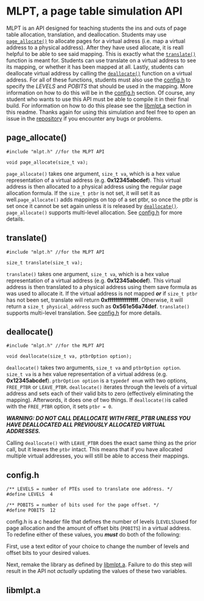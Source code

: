 # MLPT, a page table simulation API

MLPT is an API designed for teaching students the ins and outs of page table allocation, translation, and deallocation. Students may use [`page_allocate()`](#page_allocate) to allocate pages for a virtual adress (i.e. map a virtual address to a physical address). After they have used allocate, it is reall helpful to be able to see said mapping. This is exactly what the [`translate()`](#translate) function is meant for. Students can use translate on a virtual address to see its mapping, or whether it has been mapped at all. Lastly, students can deallocate virtual address by calling the [`deallocate()`](#deallocate) function on a virtual address. For all of these functions, students must also use the [config.h](#config) to specify the _LEVELS_ and _POBITS_ that should be used in the mapping. More information on how to do this will be in the [config.h]("config.h) section. Of course, any student who wants to use this API must be able to compile it in their final build. For information on how to do this please see the [libmlpt.a](#libmlpt.a) section in this readme. Thanks again for using this simulation and feel free to open an issue in the [repository](https://github.com/vpq5kd/pagetable?tab=readme-ov-file#page_allocate) if you encounter any bugs or problems.

## page\_allocate()
```
#include "mlpt.h" //for the MLPT API

void page_allocate(size_t va);
```
`page_allocate()` takes one argument, `size_t va`, which is a hex value representation of a virtual address (e.g. **0x12345abcdef**). This virtual address is then allocated to a physical address using the regular page allocation formula. If the `size_t ptbr` is not set, it will set it as well.`page_allocate()` adds mappings on top of a set ptbr, so once the ptbr is set once it cannot be set again unless it is released by [`deallocate()`](#deallocate). `page_allocate()` supports multi-level allocation. See [config.h](#config.h) for more details.

## translate()
```
#include "mlpt.h" //for the MLPT API

size_t translate(size_t va);
```
`translate()` takes one argument, `size_t va`, which is a hex value representation of a virtual address (e.g. **0x12345abcdef**). This virtual address is then translated to a physical address using them save formula as was used to allocate it. If the virtual address is not mapped ***or*** if `size_t ptbr` has not been set, translate will return **0xffffffffffffffff**. Otherwise, it will return a `size_t physical_address` such as **0x561e56a74def**. `translate()` supports multi-level translation. See [config.h](#config.h) for more details.
 
## deallocate()
```
#include "mlpt.h" //for the MLPT API

void deallocate(size_t va, ptbrOption option);
```
`deallocate()` takes two arguments, `size_t va` and `ptbrOption option`. `size_t va` is a hex value representation of a virtual address (e.g. **0x12345abcdef**). `ptbrOption option` is a `typedef enum` with two options, `FREE_PTBR` or `LEAVE_PTBR`. `deallocate()` iterates through the levels of a virtual address and sets each of their valid bits to zero (effectively eliminating the mapping). Afterwords, it does one of two things. If `deallocate()`is called with the `FREE_PTBR` option, it sets `ptbr = 0`.

 ***WARNING: DO NOT CALL DEALLOCATE WITH FREE_PTBR UNLESS YOU HAVE DEALLOCATED ALL PREVIOUSLY ALLOCATED VIRTUAL ADDRESSES.***

Calling `deallocate()` with `LEAVE_PTBR` does the exact same thing as the prior call, but it leaves the `ptbr` intact. This means that if you have allocated multiple virtual addresses, you will still be able to access their mappings.

 


## config.h
```
/** LEVELS = number of PTEs used to translate one address. */
#define LEVELS  4

/** POBITS = number of bits used for the page offset. */
#define POBITS  12
```

config.h is a c header file that defines the number of levels (`LEVELS`)used for page allocation and the amount of offset bits (`POBITS`) in a virtual address. To redefine either of these values, you ***must*** do both of the following:

First, use a text editor of your choice to change the number of levels and offset bits to your desired values.

Next, remake the library as defined by [libmlpt.a](#libmlpt.a). Failure to do this step will result in the API not _actually_ updating the values of these two variables.


## libmlpt.a
